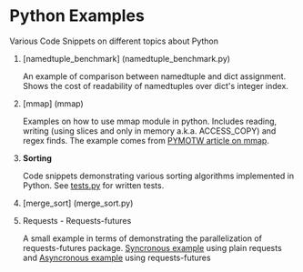 Python Examples
==========

Various Code Snippets on different topics about Python

1. [namedtuple_benchmark]
   (namedtuple_benchmark.py)

    An example of comparison between namedtuple and dict assignment. Shows the
    cost of readability of namedtuples over dict's integer index.

2. [mmap]
   (mmap)

   Examples on how to use mmap module in python. Includes reading, writing (using slices and only in memory a.k.a. ACCESS_COPY) and regex finds. The example comes from [PYMOTW article on mmap](http://pymotw.com/2/mmap/).

3. **Sorting**

    Code snippets demonstrating various sorting algorithms implemented in
    Python. See [tests.py](tests.py) for written tests.

  1. [merge_sort]
     (merge_sort.py)

4. Requests - Requests-futures
    
    A small example in terms of demonstrating the parallelization of
    requests-futures package.
    [Syncronous example](requests/synchronous_code.py) using plain requests and [Asyncronous
    example](requests/asynchronous_code.py) using requests-futures
